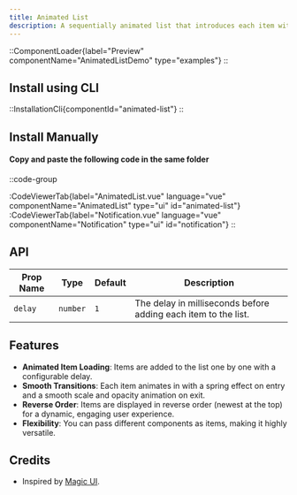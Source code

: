 ```yaml
---
title: Animated List
description: A sequentially animated list that introduces each item with a timed delay, perfect for displaying notifications or events on your landing page.
---
```


::ComponentLoader{label="Preview" componentName="AnimatedListDemo" type="examples"}
::

## Install using CLI

::InstallationCli{componentId="animated-list"}
::

## Install Manually

#### Copy and paste the following code in the same folder

::code-group

:CodeViewerTab{label="AnimatedList.vue" language="vue" componentName="AnimatedList" type="ui" id="animated-list"}
:CodeViewerTab{label="Notification.vue" language="vue" componentName="Notification" type="ui" id="notification"}
::

## API

| Prop Name | Type     | Default | Description                                                    |
| --------- | -------- | ------- | -------------------------------------------------------------- |
| `delay`   | `number` | `1`     | The delay in milliseconds before adding each item to the list. |

## Features

- **Animated Item Loading**: Items are added to the list one by one with a configurable delay.
- **Smooth Transitions**: Each item animates in with a spring effect on entry and a smooth scale and opacity animation on exit.
- **Reverse Order**: Items are displayed in reverse order (newest at the top) for a dynamic, engaging user experience.
- **Flexibility**: You can pass different components as items, making it highly versatile.

## Credits

- Inspired by [Magic UI](https://magicui.design/docs/components/animated-list).
